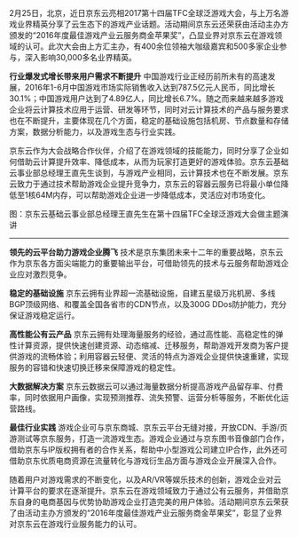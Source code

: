 2月25日，北京，近日京东云亮相2017第十四届TFC全球泛游戏大会，与上万名游戏业界精英分享了云生态下的游戏产业话题。活动期间京东云还荣获由活动主办方颁发的“2016年度最佳游戏产业云服务商金苹果奖”，凸显业界对京东云在游戏领域的认可。此次大会由上方汇主办，有400余位领袖大咖级嘉宾和500多家企业参与，深入影响30,000多名业界精英。

**行业爆发式增长带来用户需求不断提升**
中国游戏行业正经历前所未有的高速发展，2016年1-6月中国游戏市场实际销售收入达到787.5亿元人民币，同比增长30.1%；中国游戏用户达到了4.89亿人，同比增长6.7%。随之而来越来越多游戏企业将云计算技术应用于运营、研发等环节，同时对云计算技术的产品与服务要求也在不断提升，主要体现在几个方面，稳定的基础设施包括机房、节点数量和存储方案，数据分析能力，以及游戏生态与行业实践。

京东云作为大会战略合作伙伴，介绍了在游戏领域的技能能力，同时分享了企业如何借助云计算提升效率、降低成本，从而为玩家打造更好的游戏体验。京东云基础云事业部总经理王直先生谈到，与游戏产业相同，云计算技术也在不断发展。京东云致力于通过技术帮助游戏企业提升竞争力，京东云的容器云服务已将最小单位降低至1核64M内存，可以帮助游戏企业进一步降低成本，灵活应对市场变化。
![]()

图：京东云基础云事业部总经理王直先生在第十四届TFC全球泛游戏大会做主题演讲
****

**领先的云平台助力游戏企业腾飞**
技术是京东集团未来十二年的重要战略，京东云作为京东各方面尖端能力的重要输出平台，可借助领先的技术与云服务帮助游戏企业应对激烈竞争。

**稳定的基础设施**
京东云拥有业界超一流基础设施，自建五星级万兆机房、多线BGP顶级网络、和覆盖全国各省市的CDN节点，以及300G DDos防护能力，充分保证游戏稳定运行。

**高性能公有云产品**
京东云拥有处理海量服务的经验，通过高性能、高稳定性的弹性计算资源，提供快速创建资源、动态缩减、迁移服务，帮助游戏开发商为客户提供游戏的流畅体验；利用容器云轻便、灵活的特点为游戏企业提供快速重建，实现服务的容错和快速切换迁移来保障游戏的稳定性。

**大数据解决方案**
京东云数据云可以通过海量数据分析提高游戏产品留存率、付费率，同时依据用户画像，实现预测推荐、流失预警、运营分析等服务，不断优化运营路线。

**最佳行业实践**
游戏企业可与京东商城、京东云平台无缝对接，开放CDN、手游/页游测试等京东服务，打造一流游戏生态。游戏企业通过与京东图书音像部门合作，借助京东与IP版权拥有者的合作关系，帮助中小型游戏公司建立IP合作，此外还可借助京东优质电商资源在流量转化与游戏衍生品方面与游戏企业开展深入合作。

随着用户对游戏需求的不断变化，以及AR/VR等娱乐技术的创新，游戏企业对云计算平台的要求在逐渐提升。京东云在游戏领域致力于通过公有云服务，并借助京东自身的电商基因与优势协助游戏企业打造完美的用户体验。活动期间京东云荣获了由活动主办方颁发的“2016年度最佳游戏产业云服务商金苹果奖”，彰显了业界对京东云在游戏行业服务能力的认可。